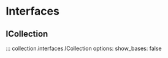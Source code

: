 # Interfaces


## ICollection
::: collection.interfaces.ICollection
    options:
        show_bases: false
